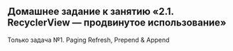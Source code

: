 ## Домашнее задание к занятию «2.1. RecyclerView — продвинутое использование»
Только задача №1. Paging Refresh, Prepend & Append


